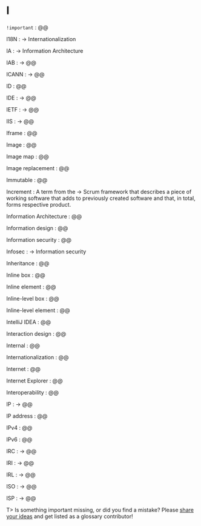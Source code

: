 # I

`!important`
: @@

I18N
: → Internationalization

IA
: → Information Architecture

IAB
: → @@

ICANN
: → @@

ID
: @@

IDE
: → @@

IETF
: → @@

IIS
: → @@

Iframe
: @@

Image
: @@

Image map
: @@

Image replacement
: @@

Immutable
: @@

Increment
: A term from the → Scrum framework that describes a piece of working software that adds to previously created software and that, in total, forms respective product.

Information Architecture
: @@

Information design
: @@

Information security
: @@

Infosec
: → Information security

Inheritance
: @@

Inline box
: @@

Inline element
: @@

Inline-level box
: @@

Inline-level element
: @@

IntelliJ IDEA
: @@

Interaction design
: @@

Internal
: @@

Internationalization
: @@

Internet
: @@

Internet Explorer
: @@

Interoperability
: @@

IP
: → @@

IP address
: @@

IPv4
: @@

IPv6
: @@

IRC
: → @@

IRI
: → @@

IRL
: → @@

ISO
: → @@

ISP
: → @@

T> Is something important missing, or did you find a mistake? Please [share your ideas](https://github.com/j9t/web-development-glossary/blob/master/manuscript/i.md) and get listed as a glossary contributor!